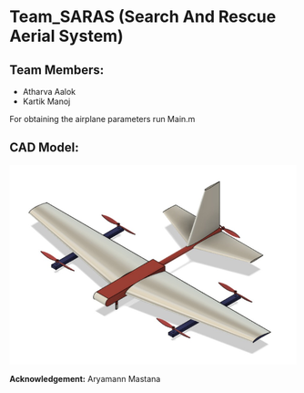 # Team_SARAS (Search And Rescue Aerial System)

## Team Members:
* Atharva Aalok
* Kartik Manoj


For obtaining the airplane parameters run Main.m


## CAD Model:
![](Figures/CAD_1.png)

**Acknowledgement:** Aryamann Mastana

